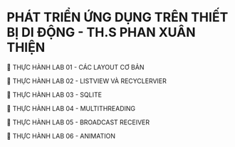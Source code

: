 # PHÁT TRIỂN ỨNG DỤNG TRÊN THIẾT BỊ DI ĐỘNG - TH.S PHAN XUÂN THIỆN

📌 THỰC HÀNH LAB 01 - CÁC LAYOUT CƠ BẢN

📌 THỰC HÀNH LAB 02 - LISTVIEW VÀ RECYCLERVIER

📌 THỰC HÀNH LAB 03 - SQLITE

📌 THỰC HÀNH LAB 04 - MULTITHREADING

📌 THỰC HÀNH LAB 05 - BROADCAST RECEIVER

📌 THỰC HÀNH LAB 06 - ANIMATION


